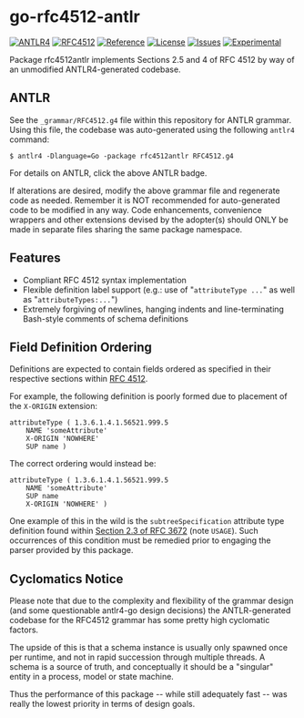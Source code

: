# go-rfc4512-antlr

[![ANTLR4](https://img.shields.io/badge/antlr-blue?label=%E2%92%B6&labelColor=gray&color=magenta&cacheSeconds=86400)](https://www.antlr.org/) [![RFC4512](https://img.shields.io/badge/RFC-4512-blue)](https://datatracker.ietf.org/doc/html/rfc4512) [![Reference](https://pkg.go.dev/badge/github.com/JesseCoretta/go-rfc4512-antlr.svg)](https://pkg.go.dev/github.com/JesseCoretta/go-rfc4512-antlr) [![License](https://img.shields.io/badge/license-MIT-brightgreen.svg?style=flat)](https://github.com/JesseCoretta/go-rfc4512-antlr/blob/main/LICENSE) [![Issues](https://img.shields.io/badge/contributions-welcome-brightgreen.svg?style=flat)](https://github.com/JesseCoretta/go-rfc4512-antlr/issues) [![Experimental](https://img.shields.io/badge/experimental-blue?logoColor=blue&label=%F0%9F%A7%AA%20%F0%9F%94%AC&labelColor=blue&color=gray)](https://github.com/JesseCoretta/JesseCoretta/blob/main/EXPERIMENTAL.md)

Package rfc4512antlr implements Sections 2.5 and 4 of RFC 4512 by way of an unmodified ANTLR4-generated codebase.

## ANTLR

See the `_grammar/RFC4512.g4` file within this repository for ANTLR grammar. Using this file, the codebase was auto-generated using the following `antlr4` command:

```
$ antlr4 -Dlanguage=Go -package rfc4512antlr RFC4512.g4
```

For details on ANTLR, click the above ANTLR badge.

If alterations are desired, modify the above grammar file and regenerate code as needed. Remember it is NOT recommended for auto-generated code to be modified in any way. Code enhancements, convenience wrappers and other extensions devised by the adopter(s) should ONLY be made in separate files sharing the same package namespace.

## Features

  - Compliant RFC 4512 syntax implementation
  - Flexible definition label support (e.g.: use of "`attributeType ...`" as well as "`attributeTypes:...`")
  - Extremely forgiving of newlines, hanging indents and line-terminating Bash-style comments of schema definitions

## Field Definition Ordering

Definitions are expected to contain fields ordered as specified in their respective sections within [RFC 4512](https://datatracker.ietf.org/doc/html/rfc4512).

For example, the following definition is poorly formed due to placement of the `X-ORIGIN` extension:

```
attributeType ( 1.3.6.1.4.1.56521.999.5
	NAME 'someAttribute'
	X-ORIGIN 'NOWHERE'
	SUP name )
```

The correct ordering would instead be:

```
attributeType ( 1.3.6.1.4.1.56521.999.5
	NAME 'someAttribute'
	SUP name
	X-ORIGIN 'NOWHERE' )
```

One example of this in the wild is the `subtreeSpecification` attribute type definition found within [Section 2.3 of RFC 3672](https://datatracker.ietf.org/doc/html/rfc3672#section-2.3) (note `USAGE`). Such occurrences of this condition must be remedied prior to engaging the parser provided by this package.

## Cyclomatics Notice

Please note that due to the complexity and flexibility of the grammar design (and some questionable antlr4-go design decisions) the ANTLR-generated codebase for the RFC4512 grammar has some pretty high cyclomatic factors.

The upside of this is that a schema instance is usually only spawned once per runtime, and not in rapid succession through multiple threads. A schema is a source of truth, and conceptually it should be a "singular" entity in a process, model or state machine.

Thus the performance of this package -- while still adequately fast -- was really the lowest priority in terms of design goals.
